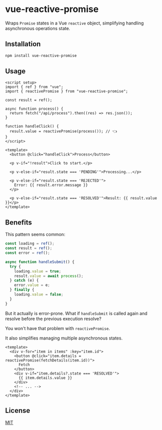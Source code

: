 # vue-reactive-promise

Wraps `Promise` states in a Vue `reactive` object, simplifying handling asynchronous operations state.

## Installation

```bash
npm install vue-reactive-promise
```

## Usage

```vue
<script setup>
import { ref } from "vue";
import { reactivePromise } from "vue-reactive-promise";

const result = ref();

async function process() {
  return fetch("/api/process").then((res) => res.json());
}

function handleClick() {
  result.value = reactivePromise(process()); // 👈
}
</script>

<template>
  <button @click="handleClick">Process</button>

  <p v-if="!result">Click to start.</p>

  <p v-else-if="result.state === 'PENDING'">Processing...</p>

  <p v-else-if="result.state === 'REJECTED'">
    Error: {{ result.error.message }}
  </p>

  <p v-else-if="result.state === 'RESOLVED'">Result: {{ result.value }}</p>
</template>
```

## Benefits

This pattern seems common:

```js
const loading = ref();
const result = ref();
const error = ref();

async function handleSubmit() {
  try {
    loading.value = true;
    result.value = await process();
  } catch (e) {
    error.value = e;
  } finally {
    loading.value = false;
  }
}
```

But it actually is error-prone. What if `handleSubmit` is called again and resolve before the previous execution resolve?

You won't have that problem with `reactivePromise`.

It also simplifies managing multiple asynchronous states.

```vue
<template>
  <div v-for="item in items" :key="item.id">
    <button @click="item.details = reactivePromise(fetchDetails(item.id))">
      Fetch
    </button>
    <div v-if="item.details?.state === 'RESOLVED'">
      {{ item.details.value }}
    </div>
    <!-- ... -->
  </div>
</template>
```

## License

[MIT](http://opensource.org/licenses/MIT)
